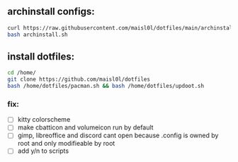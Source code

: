 ## archinstall configs:
```sh
curl https://raw.githubusercontent.com/maisl0l/dotfiles/main/archinstall.sh --output archinstall.sh
bash archinstall.sh
```

## install dotfiles:
```sh
cd /home/
git clone https://github.com/maisl0l/dotfiles
bash /home/dotfiles/pacman.sh && bash /home/dotfiles/updoot.sh
```
### fix:
- [ ] kitty colorscheme
- [ ] make cbatticon and volumeicon run by default
- [ ] gimp, libreoffice and discord cant open because .config is owned by root and only modifieable by root 
- [ ] add y/n to scripts

